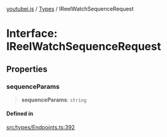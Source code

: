 [youtubei.js](../../../README.md) / [Types](../README.md) / IReelWatchSequenceRequest

# Interface: IReelWatchSequenceRequest

## Properties

### sequenceParams

> **sequenceParams**: `string`

#### Defined in

[src/types/Endpoints.ts:392](https://github.com/LuanRT/YouTube.js/blob/305a398158a6cac82e6ef288fed4bf1661c89d52/src/types/Endpoints.ts#L392)
